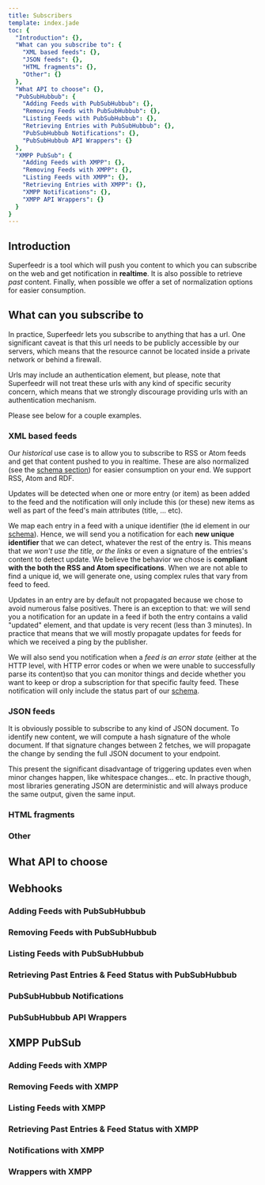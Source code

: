 ```yaml
---
title: Subscribers
template: index.jade
toc: {
  "Introduction": {},
  "What can you subscribe to": {
    "XML based feeds": {},
    "JSON feeds": {},
    "HTML fragments": {},
    "Other": {}
  },
  "What API to choose": {},
  "PubSubHubbub": {
    "Adding Feeds with PubSubHubbub": {},
    "Removing Feeds with PubSubHubbub": {},
    "Listing Feeds with PubSubHubbub": {},
    "Retrieving Entries with PubSubHubbub": {},
    "PubSubHubbub Notifications": {},
    "PubSubHubbub API Wrappers": {}
  },
  "XMPP PubSub": {
    "Adding Feeds with XMPP": {},
    "Removing Feeds with XMPP": {},
    "Listing Feeds with XMPP": {},
    "Retrieving Entries with XMPP": {},
    "XMPP Notifications": {},
    "XMPP API Wrappers": {}
  }
}
---
```


## Introduction

Superfeedr is a tool which will push you content to which you can subscribe on the web and get notification in **realtime**.
It is also possible to retrieve *past* content. Finally, when possible we offer a set of normalization options for easier consumption.

## What can you subscribe to

In practice, Superfeedr lets you subscribe to anything that has a url. One significant caveat is that this url needs to be publicly accessible by our servers, which means that the resource cannot be located inside a private network or behind a firewall. 

Urls may include an authentication element, but please, note that Superfeedr will not treat these urls with any kind of specific security concern, which means that we strongly discourage providing urls with an authentication mechanism.

Please see below for a couple examples.

### XML based feeds

Our *historical* use case is to allow you to subscribe to RSS or Atom feeds and get that content pushed to you in realtime. These are also normalized (see the [schema section](/schema.html)) for easier consumption on your end. We support RSS, Atom and RDF.

Updates will be detected when one or more entry (or item) as been added to the feed and the notification will only include this (or these) new items as well as part of the feed's main attributes (title, ... etc).

We map each entry in a feed with a unique identifier (the id element in our [schema](/schema.html)). Hence, we will send you a notification for each **new unique identifier** that we can detect, whatever the rest of the entry is. This means that *we won't use the title, or the links* or even a signature of the entries's content to detect update. We believe the behavior we chose is **compliant with the both the RSS and Atom specifications**. When we are not able to find a unique id, we will generate one, using complex rules that vary from feed to feed.

Updates in an entry are by default not propagated because we chose to avoid numerous false positives. There is an exception to that: we will send you a notification for an update in a feed if both the entry contains a valid "updated" element, and that update is very recent (less than 3 minutes). In practice that means that we will mostly propagate updates for feeds for which we received a ping by the publisher.

We will also send you notification when a *feed is an error state* (either at the HTTP level, with HTTP error codes or when we were unable to successfully parse its content)so that you can monitor things and decide whether you want to keep or drop a subscription for that specific faulty feed. These notification will only include the status part of our [schema](/schema.html).

### JSON feeds

It is obviously possible to subscribe to any kind of JSON document. To identify new content, we will compute a hash signature of the whole document. If that signature changes between 2 fetches, we will propagate the change by sending the full JSON document to your endpoint.

This present the significant disadvantage of triggering updates even when minor changes happen, like whitespace changes... etc. In practive though, most libraries generating JSON are deterministic and will always produce the same output, given the same input.

### HTML fragments

### Other


## What API to choose

## Webhooks
### Adding Feeds with PubSubHubbub
### Removing Feeds with PubSubHubbub
### Listing Feeds with PubSubHubbub
### Retrieving Past Entries & Feed Status with PubSubHubbub
### PubSubHubbub Notifications
### PubSubHubbub API Wrappers
## XMPP PubSub
### Adding Feeds with XMPP
### Removing Feeds with XMPP
### Listing Feeds with XMPP
### Retrieving Past Entries & Feed Status with XMPP
### Notifications with XMPP
### Wrappers with XMPP
